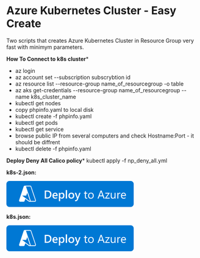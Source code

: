 # Azure Kubernetes Cluster - Easy Create

Two scripts that creates Azure Kubernetes Cluster in Resource Group very fast with minimym parameters.

**How To Connect to k8s cluster***
- az login
- az account set --subscription subscrybtion id
- az resource list --resource-group name_of_resourcegroup -o table
- az aks get-credentials --resource-group name_of_resourcegroup --name k8s_cluster_name
- kubectl get nodes
- copy phpinfo.yaml to local disk
- kubectl create -f phpinfo.yaml
- kubectl get pods
- kubectl get service
- browse public IP from several computers and check Hostname:Port - it should be diffrent
- kubectl delete -f phpinfo.yaml


**Deploy Deny All Calico policy***
kubectl apply -f np_deny_all.yml

**k8s-2.json:**

[![Deploy To Azure](https://raw.githubusercontent.com/Azure/azure-quickstart-templates/master/1-CONTRIBUTION-GUIDE/images/deploytoazure.svg?sanitize=true)](https://portal.azure.com/#create/Microsoft.Template/uri/https%3A%2F%2Fraw.githubusercontent.com%2FMariuszFerdyn%2Fk8scluster%2Fmaster%2Fk8s-2.json)

**k8s.json:**

[![Deploy To Azure](https://raw.githubusercontent.com/Azure/azure-quickstart-templates/master/1-CONTRIBUTION-GUIDE/images/deploytoazure.svg?sanitize=true)](https://portal.azure.com/#create/Microsoft.Template/uri/https%3A%2F%2Fraw.githubusercontent.com%2FMariuszFerdyn%2Fk8scluster%2Fmaster%2Fk8s.json)
